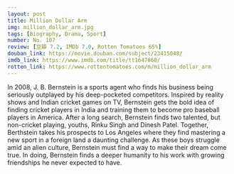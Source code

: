 ```yaml
---
layout: post 
title: Million Dollar Arm
img: million_dollar_arm.jpg
tags: [Biography, Drama, Sport]
number: No. 107
review: [豆瓣 7.2, IMDb 7.0, Rotten Tomatoes 65%]
douban_link: https://movie.douban.com/subject/23415048/
imdb_link: https://www.imdb.com/title/tt1647668/
rotten_link: https://www.rottentomatoes.com/m/million_dollar_arm
---
```


In 2008, J. B. Bernstein is a sports agent who finds his business being seriously outplayed by his deep-pocketed competitors. Inspired by reality shows and Indian cricket games on TV, Bernstein gets the bold idea of finding cricket players in India and training them to become pro baseball players in America. After a long search, Bernstein finds two talented, but non-cricket playing, youths, Rinku Singh and Dinesh Patel. Together, Berthstein takes his prospects to Los Angeles where they find mastering a new sport in a foreign land a daunting challenge. As these boys struggle amid an alien culture, Bernstein must find a way to make their dream come true. In doing, Bernstein finds a deeper humanity to his work with growing friendships he never expected to have.